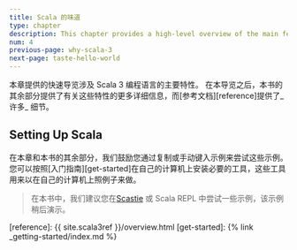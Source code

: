 ```yaml
---
title: Scala 的味道
type: chapter
description: This chapter provides a high-level overview of the main features of the Scala 3 programming language.
num: 4
previous-page: why-scala-3
next-page: taste-hello-world
---
```



本章提供的快速导览涉及 Scala 3 编程语言的主要特性。
在本导览之后，本书的其余部分提供了有关这些特性的更多详细信息，而[参考文档][reference]提供了_许多_ 细节。

## Setting Up Scala

在本章和本书的其余部分，我们鼓励您通过复制或手动键入示例来尝试这些示例。您可以按照[入门指南][get-started]在自己的计算机上安装必要的工具，这些工具用来以在自己的计算机上照例子来做。

> 在本书中，我们建议您在[Scastie](https://scastie.scala-lang.org) 或 Scala REPL 中尝试一些示例，该示例稍后演示。

[reference]: {{ site.scala3ref }}/overview.html
[get-started]: {% link _getting-started/index.md %}
